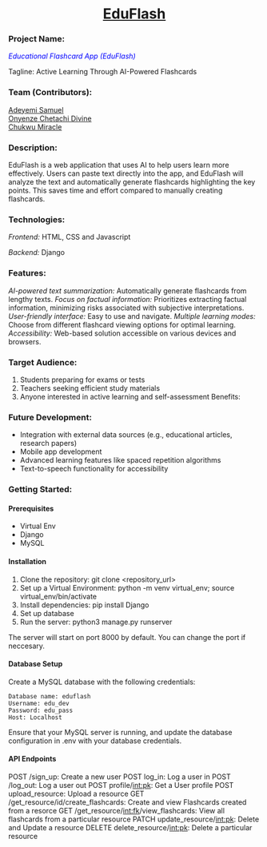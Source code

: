 <h1 align='center' style='text-decoration:underline'>EduFlash</h1>
<h3>Project Name:</h3> <p style='color:blue'><em>Educational Flashcard App (EduFlash)</em></p>

Tagline: Active Learning Through AI-Powered Flashcards

### Team (Contributors):

<a href="https://github.com/Samfrodo9">Adeyemi Samuel</a>
<br>
<a href="https://github.com/De-Chetachi/">Onyenze Chetachi Divine</a>
<br>
<a href="https://github.com/Mimifresh/">Chukwu Miracle</a>


### Description:

EduFlash is a web application that uses AI to help users learn more effectively. Users can paste text directly into the app, and EduFlash will analyze the text and automatically generate flashcards highlighting the key points. This saves time and effort compared to manually creating flashcards.

### Technologies:

*Frontend:* HTML, CSS and Javascript

*Backend:* Django



### Features:

*AI-powered text summarization:* Automatically generate flashcards from lengthy texts.
*Focus on factual information:* Prioritizes extracting factual information, minimizing risks associated with subjective interpretations.
*User-friendly interface:* Easy to use and navigate.
*Multiple learning modes:* Choose from different flashcard viewing options for optimal learning.
*Accessibility:* Web-based solution accessible on various devices and browsers.

### Target Audience:

1. Students preparing for exams or tests
2. Teachers seeking efficient study materials
3. Anyone interested in active learning and self-assessment
Benefits:

### Future Development:

* Integration with external data sources (e.g., educational articles, research papers)
* Mobile app development
* Advanced learning features like spaced repetition algorithms
* Text-to-speech functionality for accessibility

### Getting Started:
#### Prerequisites
- Virtual Env
- Django
- MySQL

#### Installation
1. Clone the repository: git clone <repository_url>
2. Set up a Virtual Environment: python -m venv virtual_env; source virtual_env/bin/activate
3. Install dependencies: pip install Django
4. Set up database
4. Run the server: python3 manage.py runserver

The server will start on port 8000 by default. You can change the port if neccesary.

#### Database Setup
Create a MySQL database with the following credentials:

	Database name: eduflash
	Username: edu_dev
	Password: edu_pass
	Host: Localhost

Ensure that your MySQL server is running, and update the database configuration in .env with your database credentials.


#### API Endpoints
POST /sign_up: Create a new user
POST log_in: Log a user in
POST /log_out: Log a user out
POST profile/<int:pk>: Get a User profile
POST upload_resource: Upload a resource
GET /get_resource/id/create_flashcards: Create and view Flashcards created from a resorce
GET /get_resource/<int:fk>/view_flashcards: View all flashcards from a particular resource
PATCH update_resource/<int:pk>: Delete and Update a resource
DELETE delete_resource/<int:pk>: Delete a particular resource